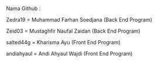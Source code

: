 Nama Github :

Zedra19 = Muhammad Farhan Soedjana (Back End Program)

Zeid03 = Mustaghfir Naufal Zaidan (Back End Program)

salted44g = Kharisma Ayu (Front End Program)

andiahyaul = Andi Ahyaul Wajdi (Front End Program)
